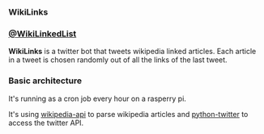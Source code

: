 ### WikiLinks

### [@WikiLinkedList](https://twitter.com/WikiLinkedList)

**WikiLinks** is a twitter bot that tweets wikipedia linked articles. Each article in a tweet is chosen randomly out of all the links of the last tweet.

### Basic architecture

It's running as a cron job every hour on a rasperry pi.

It's using [wikipedia-api](https://pypi.org/project/Wikipedia-API/) to parse wikipedia articles and [python-twitter](https://github.com/bear/python-twitter) to access the twitter API.

